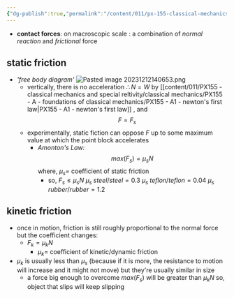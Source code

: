 ```yaml
---
{"dg-publish":true,"permalink":"/content/011/px-155-classical-mechanics-and-special-reltivity/classical-mechanics/px-155-a-foundations-of-classical-mechanics/px-155-a5-static-and-dynamic-friction/","created":"2024-10-01T18:27:09.475+01:00","updated":"2024-11-26T19:53:58.948+00:00"}
---
```


- **contact forces**: on macroscopic scale : a combination of *normal reaction* and *frictional* force
## static friction
 - *'free body diagram'* ![Pasted image 20231212140653.png](/img/user/pics/Pasted%20image%2020231212140653.png)
	 - vertically, there is no acceleration $\therefore N = W$ by [[content/011/PX155 - classical mechanics and special reltivity/classical mechanics/PX155 - A - foundations of classical mechanics/PX155 - A1 - newton's first law\|PX155 - A1 - newton's first law]] ,  and
$$F=F_s$$
	- experimentally, static fiction can oppose $F$ up to some maximum value at which the point block accelerates
		- *Amonton's Law:*
$$max(F_s)=\mu _s N$$
				where, $\mu _s=$ coefficient of static friction
			- so, $F_s\leq \mu _s N$
				 $\mu _s \;steel/steel= 0.3$
				 $\mu _s \;teflon/teflon= 0.04$
				 $\mu _s \;rubber/rubber= 1.2$
## kinetic friction
- once in motion, friction is still roughly proportional to the normal force but the coefficient changes:
	- $F_k=\mu _k N$
		- $\mu _k=$ coefficient of kinetic/dynamic friction
- $\mu _k$ is usually less than $\mu _s$ (because if it is more, the resistance to motion will increase and it might not move) but they're usually similar in size
	- a force big enough to overcome $max(F_s)$ will be greater than $\mu _{k}N$ so, object that slips will keep slipping
